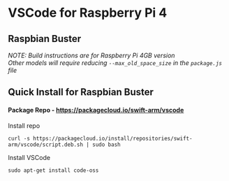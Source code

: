# VSCode for Raspberry Pi 4
## Raspbian Buster

*NOTE: Build instructions are for Raspberry Pi 4GB version*  
*Other models will require reducing `--max_old_space_size` in the `package.js` file* 


## Quick Install for Raspbian Buster
#### Package Repo - https://packagecloud.io/swift-arm/vscode  
Install repo  
```
curl -s https://packagecloud.io/install/repositories/swift-arm/vscode/script.deb.sh | sudo bash
```  
Install VSCode  
```
sudo apt-get install code-oss
``` 

